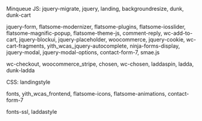 Minqueue
JS:
jquery-migrate, jquery, landing, backgroundresize, dunk, dunk-cart

jquery-form, flatsome-modernizer, flatsome-plugins, flatsome-iosslider, flatsome-magnific-popup, flatsome-theme-js, comment-reply, wc-add-to-cart, jquery-blockui, jquery-placeholder, woocommerce, jquery-cookie, wc-cart-fragments, yith_wcas_jquery-autocomplete, ninja-forms-display, jquery-modal, jquery-modal-options, contact-form-7, smae.js

wc-checkout, woocommerce_stripe, chosen, wc-chosen, laddaspin, ladda, dunk-ladda


CSS:
landingstyle

fonts, yith_wcas_frontend, flatsome-icons, flatsome-animations, contact-form-7


fonts-ssl, laddastyle